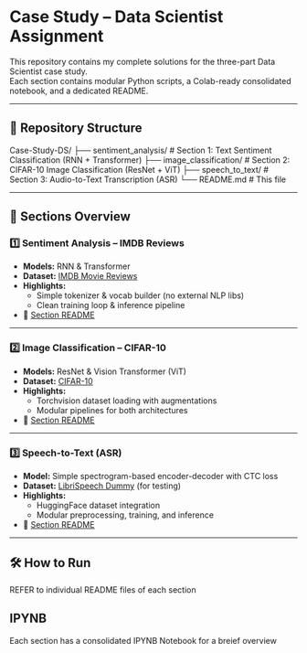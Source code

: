 # Case Study – Data Scientist Assignment

This repository contains my complete solutions for the three-part Data Scientist case study.  
Each section contains modular Python scripts, a Colab-ready consolidated notebook, and a dedicated README.

---

## 📂 Repository Structure

Case-Study-DS/
├── sentiment_analysis/ # Section 1: Text Sentiment Classification (RNN + Transformer)
├── image_classification/ # Section 2: CIFAR-10 Image Classification (ResNet + ViT)
├── speech_to_text/ # Section 3: Audio-to-Text Transcription (ASR)
└── README.md # This file


---

## 📜 Sections Overview

### 1️⃣ Sentiment Analysis – IMDB Reviews
- **Models:** RNN & Transformer
- **Dataset:** [IMDB Movie Reviews](https://ai.stanford.edu/~amaas/data/sentiment/)
- **Highlights:**  
  - Simple tokenizer & vocab builder (no external NLP libs)
  - Clean training loop & inference pipeline
- 📄 [Section README](sentiment_analysis/README.md)

---

### 2️⃣ Image Classification – CIFAR-10
- **Models:** ResNet & Vision Transformer (ViT)
- **Dataset:** [CIFAR-10](https://www.cs.toronto.edu/~kriz/cifar.html)
- **Highlights:**  
  - Torchvision dataset loading with augmentations
  - Modular pipelines for both architectures
- 📄 [Section README](image_classification/README.md)

---

### 3️⃣ Speech-to-Text (ASR)
- **Model:** Simple spectrogram-based encoder-decoder with CTC loss
- **Dataset:** [LibriSpeech Dummy](https://huggingface.co/datasets/hf-internal-testing/librispeech_asr_dummy) (for testing)
- **Highlights:**  
  - HuggingFace dataset integration
  - Modular preprocessing, training, and inference
- 📄 [Section README](speech_to_text/README.md)

---

## 🛠 How to Run
 REFER to individual README files of each section

 ## IPYNB

 Each section has a consolidated IPYNB Notebook for a breief overview
